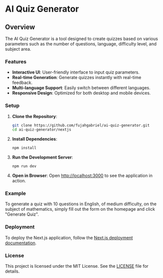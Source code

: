 # AI Quiz Generator

## Overview
The AI Quiz Generator is a tool designed to create quizzes based on various parameters such as the number of questions, language, difficulty level, and subject area.

### Features
- **Interactive UI**: User-friendly interface to input quiz parameters.
- **Real-time Generation**: Generate quizzes instantly with real-time feedback.
- **Multi-language Support**: Easily switch between different languages.
- **Responsive Design**: Optimized for both desktop and mobile devices.

### Setup
1. **Clone the Repository**:
    ```bash
    git clone https://github.com/fujahgabriel/ai-quiz-generator.git
    cd ai-quiz-generator/nextjs
    ```

2. **Install Dependencies**:
    ```bash
    npm install
    ```

3. **Run the Development Server**:
    ```bash
    npm run dev
    ```

4. **Open in Browser**:
    Open [http://localhost:3000](http://localhost:3000) to see the application in action.

### Example
To generate a quiz with 10 questions in English, of medium difficulty, on the subject of mathematics, simply fill out the form on the homepage and click "Generate Quiz".

### Deployment
To deploy the Next.js application, follow the [Next.js deployment documentation](https://nextjs.org/docs/deployment).

### License
This project is licensed under the MIT License. See the [LICENSE](LICENSE) file for details.